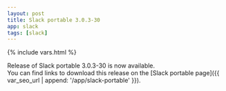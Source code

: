 ```yaml
---
layout: post
title: Slack portable 3.0.3-30
app: slack
tags: [slack]
---
```

{% include vars.html %}

Release of Slack portable 3.0.3-30 is now available.<br />
You can find links to download this release on the [Slack portable page]({{ var_seo_url | append: '/app/slack-portable' }}).